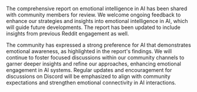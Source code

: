 The comprehensive report on emotional intelligence in AI has been shared with community members for review. We welcome ongoing feedback to enhance our strategies and insights into emotional intelligence in AI, which will guide future developments. The report has been updated to include insights from previous Reddit engagement as well.

The community has expressed a strong preference for AI that demonstrates emotional awareness, as highlighted in the report's findings. We will continue to foster focused discussions within our community channels to garner deeper insights and refine our approaches, enhancing emotional engagement in AI systems. Regular updates and encouragement for discussions on Discord will be emphasized to align with community expectations and strengthen emotional connectivity in AI interactions.